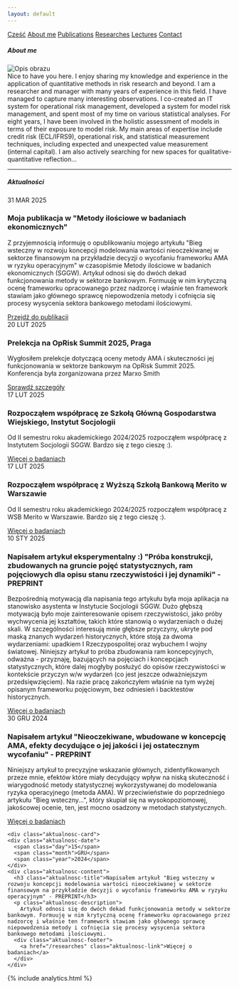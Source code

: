 ```yaml
---
layout: default
---
```

<div id="myMenu">
  <a href="/" class="menu-option">Cześć</a>
  <a href="/about" class="menu-option">About me</a>
  <a href="/publications" class="menu-option">Publications</a>
  <a href="/researches" class="menu-option">Researches</a>
  <a href="/conferences" class="menu-option">Lectures</a>
  <a href="/contact" class="menu-option">Contact</a>
</div>

<div class="square"></div>
<div class="square1"></div>
<div class="square2"></div>
<div class="square-big"></div>


##### About me

<!-- Dodajemy pozycjonowany obraz -->
<div class="positioned-image">
  <img src="/assets/images/Maciej Buczak-zdjęcie4.jpg" alt="Opis obrazu">
</div>
Nice to have you here. I enjoy sharing my knowledge and experience in the application of quantitative methods in risk research and beyond. I am a researcher and manager with many years of experience in this field. I have managed to capture many interesting observations. I co-created an IT system for operational risk management, developed a system for model risk management, and spent most of my time on various statistical analyses. For eight years, I have been involved in the holistic assessment of models in terms of their exposure to model risk.  
My main areas of expertise include credit risk (ECL/IFRS9), operational risk, and statistical measurement techniques, including expected and unexpected value measurement (internal capital). I am also actively searching for new spaces for qualitative-quantitative reflection...

<hr>

##### Aktualności

<div class="aktualnosci-container">
  <!-- Aktualne wydarzenie -->
  <div class="aktualnosc-card">
    <div class="aktualnosc-date">
      <span class="day">31</span>
      <span class="month">MAR</span>
      <span class="year">2025</span>
    </div>
    <div class="aktualnosc-content">
      <h3 class="aktualnosc-title">Moja publikacja w "Metody ilościowe w badaniach ekonomicznych"</h3>
      <p class="aktualnosc-description">
        Z przyjemnością informuję o opublikowaniu mojego artykułu "Bieg wsteczny w rozwoju koncepcji modelowania wartości nieoczekiwanej w sektorze finansowym na przykładzie decyzji o wycofaniu frameworku AMA w ryzyku operacyjnym" w czasopiśmie Metody ilościowe w badanich ekonomicznych (SGGW). Artykuł odnosi się do dwóch dekad funkcjonowania metody w sektorze bankowym. Formuuję w nim krytyczną ocenę frameworku opracowanego przez nadzorcę i właśnie ten framework stawiam jako głównego sprawcę niepowodzenia metody i cofnięcia się procesy wysycenia sektora bankowego metodami ilościowymi.
      </p>
      <div class="aktualnosc-footer">
        <a href="/publications" class="aktualnosc-link">Przejdź do publikacji</a>
      </div>
    </div>
  </div>

  <!-- Nadchodzące wydarzenie -->
  <div class="aktualnosc-card">
    <div class="aktualnosc-date">
      <span class="day">20</span>
      <span class="month">LUT</span>
      <span class="year">2025</span>
    </div>
    <div class="aktualnosc-content">
      <h3 class="aktualnosc-title">Prelekcja na OpRisk Summit 2025, Praga</h3>
      <p class="aktualnosc-description">
        Wygłosiłem prelekcje dotyczącą oceny metody AMA i skuteczności jej funkcjonowania w sektorze bankowym na OpRisk Summit 2025. Konferencja była zorganizowana przez Marxo Smith
      </p>
      <div class="aktualnosc-footer">
        <a href="/conferences" class="aktualnosc-link">Sprawdź szczegóły</a>
      </div>
    </div>
  </div>

  <div class="aktualnosc-card">
    <div class="aktualnosc-date">
      <span class="day">17</span>
      <span class="month">LUT</span>
      <span class="year">2025</span>
    </div>
    <div class="aktualnosc-content">
      <h3 class="aktualnosc-title">Rozpocząłem współpracę ze Szkołą Główną Gospodarstwa Wiejskiego, Instytut Socjologii</h3>
      <p class="aktualnosc-description">
        Od II semestru roku akademickiego 2024/2025 rozpocząłem współpracę z Instytutem Socjologii SGGW. Bardzo się z tego cieszę :).
      </p>
      <div class="aktualnosc-footer">
        <a href="/researches" class="aktualnosc-link">Więcej o badaniach</a>
      </div>
    </div>
  </div>


  <div class="aktualnosc-card">
    <div class="aktualnosc-date">
      <span class="day">17</span>
      <span class="month">LUT</span>
      <span class="year">2025</span>
    </div>
    <div class="aktualnosc-content">
      <h3 class="aktualnosc-title">Rozpocząłem współpracę z Wyższą Szkołą Bankową Merito w Warszawie</h3>
      <p class="aktualnosc-description">
        Od II semestru roku akademickiego 2024/2025 rozpocząłem współpracę z WSB Merito w Warszawie. Bardzo się z tego cieszę :).
      </p>
      <div class="aktualnosc-footer">
        <a href="/researches" class="aktualnosc-link">Więcej o badaniach</a>
      </div>
    </div>
  </div>

  <div class="aktualnosc-card">
    <div class="aktualnosc-date">
      <span class="day">10</span>
      <span class="month">STY</span>
      <span class="year">2025</span>
    </div>
    <div class="aktualnosc-content">
      <h3 class="aktualnosc-title">Napisałem artykuł eksperymentalny :) "Próba konstrukcji, zbudowanych na gruncie pojęć statystycznych, ram pojęciowych dla opisu stanu rzeczywistości i jej dynamiki" - PREPRINT</h3>
      <p class="aktualnosc-description">
        Bezpośrednią motywacją dla napisania tego artykułu była moja aplikacja na stanowisko asystenta w Instytucie Socjologii SGGW. Dużo głębszą motywacją było moje zainteresowanie opisem rzeczywistości, jako próby wychwycenia jej kształtów, takich które stanowią o wydarzeniach o dużej skali. W szczególności interesują mnie głębsze przyczyny, ukryte pod maską znanych wydarzeń historycznych, które stoją za dwoma wydarzeniami: upadkiem I Rzeczypospolitej oraz wybuchem I wojny światowej. Niniejszy artykuł to próba zbudowania ram koncepcyjnych, odważna - przyznaję, bazujących na pojęciach i koncepcjach statystycznych, które dalej mogłyby posłużyć do opisów rzeczywistości w kontekście przyczyn w/w wydarzeń (co jest jeszcze odważniejszym przedsięwzięciem). Na razie pracę zakończyłem właśnie na tym wyżej opisanym frameworku pojęciowym, bez odniesień i backtestów historycznych.
      </p>
      <div class="aktualnosc-footer">
        <a href="/researches" class="aktualnosc-link">Więcej o badaniach</a>
      </div>
    </div>
  </div>


  <!-- Współpraca badawcza -->
  <div class="aktualnosc-card">
    <div class="aktualnosc-date">
      <span class="day">30</span>
      <span class="month">GRU</span>
      <span class="year">2024</span>
    </div>
    <div class="aktualnosc-content">
      <h3 class="aktualnosc-title">Napisałem artykuł "Nieoczekiwane, wbudowane w koncepcję AMA, efekty decydujące o jej jakości i jej ostatecznym wycofaniu" - PREPRINT</h3>
      <p class="aktualnosc-description">
        Niniejszy artykuł to precyzyjne wskazanie głównych, zidentyfikowanych przeze mnie, efektów które miały decydujący wpływ na niską skuteczność i wiarygodność metody statystycznej wykorzystywanej do modelowania ryzyka operacyjnego (metoda AMA). W przeciwieństwie do poprzedniego artykułu "Bieg wsteczny...", który skupiał się na wysokopoziomowej, jakoścowej ocenie, ten, jest mocno osadzony w metodach statystycznych.
      </p>
      <div class="aktualnosc-footer">
        <a href="/researches" class="aktualnosc-link">Więcej o badaniach</a>
      </div>
    </div>
  </div>


    <div class="aktualnosc-card">
    <div class="aktualnosc-date">
      <span class="day">15</span>
      <span class="month">GRU</span>
      <span class="year">2024</span>
    </div>
    <div class="aktualnosc-content">
      <h3 class="aktualnosc-title">Napisałem artykuł "Bieg wsteczny w rozwoju koncepcji modelowania wartości nieoczekiwanej w sektorze finansowym na przykładzie decyzji o wycofaniu frameworku AMA w ryzyku operacyjnym" - PREPRINT</h3>
      <p class="aktualnosc-description">
        Artykuł odnosi się do dwóch dekad funkcjonowania metody w sektorze bankowym. Formuuję w nim krytyczną ocenę frameworku opracowanego przez nadzorcę i właśnie ten framework stawiam jako głównego sprawcę niepowodzenia metody i cofnięcia się procesy wysycenia sektora bankowego metodami ilościowymi.
      <div class="aktualnosc-footer">
        <a href="/researches" class="aktualnosc-link">Więcej o badaniach</a>
      </div>
    </div>
  </div>
</div>

{% include analytics.html %}
